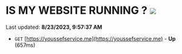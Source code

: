# IS MY WEBSITE RUNNING ? [![](https://img.shields.io/static/v1?label=Sponsor&message=%E2%9D%A4&logo=GitHub&color=%23fe8e86)](https://github.com/sponsors/<username>)

Last updated: **8/23/2023, 9:57:37 AM**

- `GET` [https://youssefservice.me](https://youssefservice.me) - **Up** (657ms)
